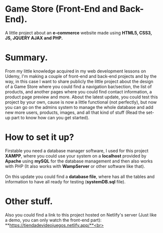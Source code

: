 # Game Store (Front-End and Back-End).
A little project about an **e-commerce** website made using **HTML5, CSS3, JS, JQUERY AJAX and PHP.**

# Summary.
From my little knowledge acquired in my web development lessons on Udemy, I'm making a couple of front-end and back-end projects and by the way, in this case I want to share publicly the little project about the design of a Game Store where you could find a navigation bar/section, the list of products, and another pages where you could find contact information, a product page preview and more.
About the latest update, you could test this project by your own, cause is now a little functional (not perfectly), but now you can go on the admins system to manage the whole database and add new more users, products, images, and all that kind of stuff (Read the set-up part to know how can you get started).

# How to set it up?
Firstable you need a database manager software, I used for this project **XAMPP**, where you could use your system on a **localhost** provided by **Apache** using **mySQL** for the database management and then also works with PHP (It also works with **WampServer** or other software like that).<br><br>
On this update you could find a **database file**, where has all the tables and information to have all ready for testing (**systemDB.sql** file).<br>

# Other stuff.
Also you could find a link to this project hosted on Netlify's server (Just like a demo, you can only watch the front-end part): **https://tiendadevideojuegos.netlify.app/**<br>
